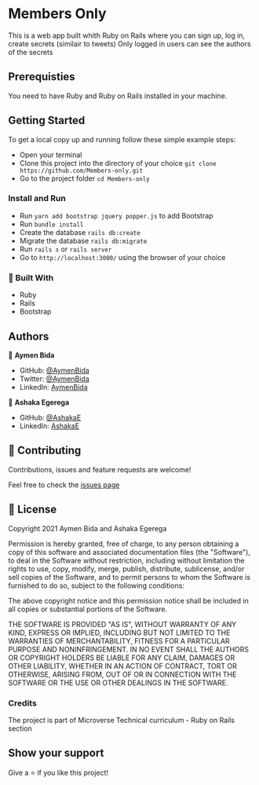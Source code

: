 # Members Only

This is a web app built whith Ruby on Rails where you can sign up, log in, create secrets (similair to tweets)
Only logged in users can see the authors of the secrets

## Prerequisties

You need to have Ruby and Ruby on Rails installed in your machine.

## Getting Started

To get a local copy up and running follow these simple example steps:

- Open your terminal
- Clone this project into the directory of your choice `git clone https://github.com/Members-only.git`
- Go to the project folder `cd Members-only`

### Install and Run

- Run `yarn add bootstrap jquery popper.js` to add Bootstrap
- Run `bundle install`
- Create the database `rails db:create` 
- Migrate the database `rails db:migrate`
- Run `rails s` or `rails server`
- Go to `http://localhost:3000/` using the browser of your choice
    
### :hammer: Built With

* Ruby
* Rails
* Bootstrap

## Authors

👤 **Aymen Bida**

- GitHub: [@AymenBida](https://github.com/AymenBida)
- Twitter: [@AymenBida](https://twitter.com/AymenBida)
- LinkedIn: [AymenBida](https://www.linkedin.com/in/aymenbida/)

👤 **Ashaka Egerega**

- GitHub: [@AshakaE](https://github.com/AshakaE)
- LinkedIn: [AshakaE](https://www.linkedin.com/in/AshakaE/)

## 🤝 Contributing

Contributions, issues and feature requests are welcome!

Feel free to check the [issues page](https://github.com/Members-only/issues)

## 📝 License

Copyright 2021 Aymen Bida and Ashaka Egerega

Permission is hereby granted, free of charge, to any person obtaining a copy of this software and associated documentation files (the "Software"), to deal in the Software without restriction, including without limitation the rights to use, copy, modify, merge, publish, distribute, sublicense, and/or sell copies of the Software, and to permit persons to whom the Software is furnished to do so, subject to the following conditions:

The above copyright notice and this permission notice shall be included in all copies or substantial portions of the Software.

THE SOFTWARE IS PROVIDED "AS IS", WITHOUT WARRANTY OF ANY KIND, EXPRESS OR IMPLIED, INCLUDING BUT NOT LIMITED TO THE WARRANTIES OF MERCHANTABILITY, FITNESS FOR A PARTICULAR PURPOSE AND NONINFRINGEMENT. IN NO EVENT SHALL THE AUTHORS OR COPYRIGHT HOLDERS BE LIABLE FOR ANY CLAIM, DAMAGES OR OTHER LIABILITY, WHETHER IN AN ACTION OF CONTRACT, TORT OR OTHERWISE, ARISING FROM, OUT OF OR IN CONNECTION WITH THE SOFTWARE OR THE USE OR OTHER DEALINGS IN THE SOFTWARE.

### Credits

The project is part of Microverse Technical curriculum - Ruby on Rails section

## Show your support

Give a ⭐️ if you like this project!
